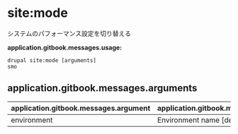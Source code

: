 # site:mode
システムのパフォーマンス設定を切り替える

**application.gitbook.messages.usage:**
```
drupal site:mode [arguments]
smo
```

## application.gitbook.messages.arguments
application.gitbook.messages.argument | application.gitbook.messages.details
---------|-------------
environment | Environment name [dev, prod]
